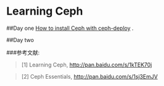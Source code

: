 # Learning Ceph

##Day one
[How to install Ceph with ceph-deploy](./day0001/) .

##Day two

###参考文献:

>\[1] Learning Ceph, <http://pan.baidu.com/s/1kTEK70j>

>\[2] Ceph Essentials, <http://pan.baidu.com/s/1sj3EmJV>

